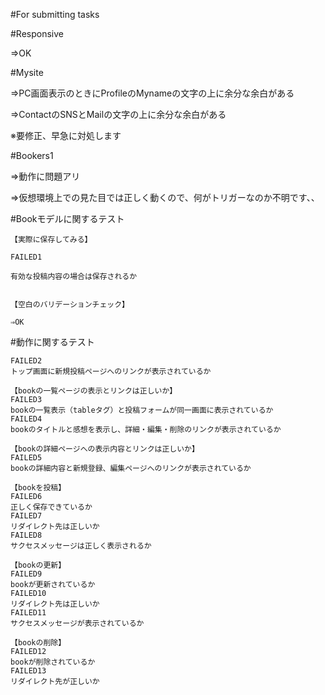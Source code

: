 #For submitting tasks


#Responsive

⇒OK


#Mysite

⇒PC画面表示のときにProfileのMynameの文字の上に余分な余白がある

⇒ContactのSNSとMailの文字の上に余分な余白がある

※要修正、早急に対処します

#Bookers1

⇒動作に問題アリ

⇒仮想環境上での見た目では正しく動くので、何がトリガーなのか不明です、、


#Bookモデルに関するテスト

	【実際に保存してみる】
		
	FAILED1
		
	有効な投稿内容の場合は保存されるか
		
		
	【空白のバリデーションチェック】
		
	⇒OK

#動作に関するテスト

	FAILED2
	トップ画面に新規投稿ページへのリンクが表示されているか

	【bookの一覧ページの表示とリンクは正しいか】
	FAILED3
	bookの一覧表示（tableタグ）と投稿フォームが同一画面に表示されているか
	FAILED4
	bookのタイトルと感想を表示し、詳細・編集・削除のリンクが表示されているか

	【bookの詳細ページへの表示内容とリンクは正しいか】
	FAILED5
	bookの詳細内容と新規登録、編集ページへのリンクが表示されているか

	【bookを投稿】
	FAILED6
	正しく保存できているか
	FAILED7
	リダイレクト先は正しいか
	FAILED8
	サクセスメッセージは正しく表示されるか

	【bookの更新】
	FAILED9
	bookが更新されているか
	FAILED10
	リダイレクト先は正しいか
	FAILED11
	サクセスメッセージが表示されているか

	【bookの削除】
	FAILED12
	bookが削除されているか
	FAILED13
	リダイレクト先が正しいか
